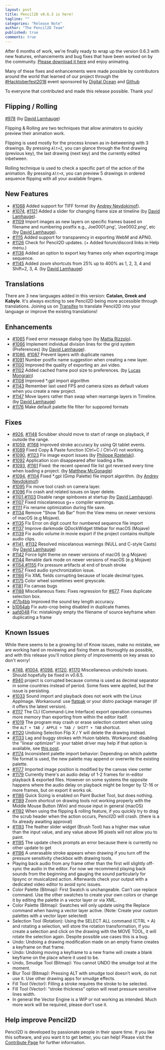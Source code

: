```yaml
---
layout: post
title: Pencil2D v0.6.3 is here!
tagline: ""
categories: "Release Note"
author: "The Pencil2D Team"
published: true
comments: true
---
```


After 6 months of work, we're finally ready to wrap up the version 0.6.3 with new features, enhancements and bug fixes that have been worked on by the community. [Please download it here][0] and enjoy animating.

Many of these fixes and enhancements were made possible by contributors around the world that learned of our project through the [#Hacktoberfest2018](https://www.pencil2d.org/2018/10/hacktoberfest-pencil2d.html) event sponsored by [Digital Ocean](https://www.digitalocean.com/) and [Github](https://github.com)

To everyone that contributed and made this release possible. Thank you!

[0]: https://www.pencil2d.org/download
[david]: https://github.com/davidlamhauge
[mapreri]: https://github.com/mapreri
[nevdokimof]: https://github.com/nevdokimof

## Flipping / Rolling
[#978](https://github.com/pencil2d/pencil/pull/978) (by [David Lamhauge][david])

Flipping & Rolling are two techniques that allow animators to quickly preview their animation work.

Flipping is used mostly for the process known as in-betweening with 3 drawings. By pressing `Alt+Z`, you can glance through the first drawing (previous key), the last drawing (next key) and the currently edited inbetween.

Rolling technique is used to check a specific part of the action of the animation. By pressing `Alt+X`, you can preview 5 drawings in ordered sequence flipping with all your available fingers.

## New Features

- [#1068](https://github.com/pencil2d/pencil/pull/1068) Added support for TIFF format (by [Andrey Nevdokimof][nevdokimof]).
- [#1074](https://github.com/pencil2d/pencil/issues/1074), [#1121](https://github.com/pencil2d/pencil/pull/1121) Added a slider for changing frame size at timeline (by [David Lamhauge][david]).
- [#1109](https://github.com/pencil2d/pencil/pull/1109) Import images as new layers on specific frames based on filename and numbering postfix e.g., Joe0001.png', 'Joe0002.png', etc (by [David Lamhauge][david]).
- [#1115](https://github.com/pencil2d/pencil/pull/1115) Added support for transparency in exporting WebM and APNG.
- [#1126](https://github.com/pencil2d/pencil/pull/1126) Check for Pencil2D updates. (+ Added forum/discord links in Help menu.)
- [#1136](https://github.com/pencil2d/pencil/pull/1136) Added an option to export key frames only when exporting image sequence.
- [#1145](https://github.com/pencil2d/pencil/pull/1145) Added zoom shortcuts from 25% up to 400% as 1, 2, 3, 4 and Shift+2, 3, 4. (by [David Lamhauge][david])

## Translations

There are 3 new languages added in this version: **Catalan, Greek and Kabyle**. It's always exciting to see Pencil2D being more accessible through translations. Joining us on [Transifex](https://www.transifex.com/pencil2d/) to translate Pencil2D into your language or improve the existing translations!

## Enhancements

- [#1065](https://github.com/pencil2d/pencil/pull/1065) Fixed error message dialog typo (by [Mattia Rizzolo][mapreri]).
- [#1066](https://github.com/pencil2d/pencil/pull/1066) Implement individual division lines for the grid system (Preferences) (by [David Lamhauge][david]).
- [#1086](https://github.com/pencil2d/pencil/issues/1086), [#1087](https://github.com/pencil2d/pencil/pull/1087) Prevent layers with duplicate names 
- [#1091](https://github.com/pencil2d/pencil/issues/1091) Number postfix name suggestion when creating a new layer.
- [#1100](https://github.com/pencil2d/pencil/issues/1100) Improved the quality of exporting an .avi video.
- [#1102](https://github.com/pencil2d/pencil/issues/1102) Added cached frame pool size to preferences. (by [Lucas Mongrain](https://github.com/0x72D0))
- [#1108](https://github.com/pencil2d/pencil/pull/1108) Improved *.gpl import algorithm
- [#1143](https://github.com/pencil2d/pencil/pull/1143) Remember last used FPS and camera sizes as default values when you create a new project.
- [#1147](https://github.com/pencil2d/pencil/issues/1147) Move layers rather than swap when rearrange layers in Timeline. (by [David Lamhauge][david])
- [#1176](https://github.com/pencil2d/pencil/pull/1176) Make default palette file filter for suppored formats

## Fixes

- [#926](https://github.com/pencil2d/pencil/issues/926), [#1148](https://github.com/pencil2d/pencil/pull/1148) Scrubber should move to start of range on playback, if outside the range.
- [#1059](https://github.com/pencil2d/pencil/pull/1059), [#1168](https://github.com/pencil2d/pencil/pull/1168) Improved stroke accuracy by using Qt tablet events.
- [#1089](https://github.com/pencil2d/pencil/issues/1089) Fixed Copy & Paste function (Ctrl+C / Ctrl+V) not working.
- [#1090](https://github.com/pencil2d/pencil/issues/1090), [#1123](https://github.com/pencil2d/pencil/pull/1123) Fix image export issues (by [Philippe Rzetelski](https://github.com/przet)).
- [#1092](https://github.com/pencil2d/pencil/issues/1092) Application icon disappeared after loading a file.
- [#1093](https://github.com/pencil2d/pencil/issues/1093), [#1161](https://github.com/pencil2d/pencil/issues/1161) Fixed: the recent opened file list got reversed every time when loading a project. (by [Matthew McGonagle](https://github.com/MatthewMcGonagle))
- [#1094](https://github.com/pencil2d/pencil/issues/1094), [#1104](https://github.com/pencil2d/pencil/pull/1104) Fixed *.gpl (Gimp Palette) file import algorithm. (by [Andrey Nevdokimof][nevdokimof])
- [#1095](https://github.com/pencil2d/pencil/issues/1095) Fix move tool crash on camera layer.
- [#1096](https://github.com/pencil2d/pencil/issues/1096) Fix crash and related issues on layer delete.
- [#1101](https://github.com/pencil2d/pencil/issues/1101),[#1103](https://github.com/pencil2d/pencil/pull/1103) Disable range spinboxes at startup (by [David Lamhauge][david]).
- [#1107](https://github.com/pencil2d/pencil/issues/1107) Fixed miscelaneous g++ compiler warnings.
- [#1111](https://github.com/pencil2d/pencil/pull/1111) Fix rename optimization during file save.
- [#1134](https://github.com/pencil2d/pencil/pull/1134) Remove "Show Tab Bar" from the View menu on newer versions of macOS (e.g Mojave).
- [#1135](https://github.com/pencil2d/pencil/pull/1135) Fix Error on digit count for numbered sequence file import
- [#1137](https://github.com/pencil2d/pencil/pull/1137) Improve darkmode QDockWidget titlebar for macOS (Mojave)
- [#1139](https://github.com/pencil2d/pencil/pull/1139) Fix audio volume in movie export if the project contains multiple audio clips.
- [#1141](https://github.com/pencil2d/pencil/pull/1141), [#1132](https://github.com/pencil2d/pencil/pull/1132) Resolved miscelanous warnings (NULL and C-style Casts) (by [David Lamhauge][david])
- [#1142](https://github.com/pencil2d/pencil/pull/1142) Force light theme on newer versions of macOS (e.g Mojave)
- [#1144](https://github.com/pencil2d/pencil/pull/1144) Renable dark mode on newer versions of macOS (e.g Mojave)
- [#1154](https://github.com/pencil2d/pencil/issues/1154),[#1155](https://github.com/pencil2d/pencil/pull/1155) Fix pressure artifacts at end of brush stroke
- [#1157](https://github.com/pencil2d/pencil/issues/1157) Fixed audio synchronization issue.
- [#1166](https://github.com/pencil2d/pencil/pull/1166) Fix XML fields corrupting because of locale decimal types.
- [#1175](https://github.com/pencil2d/pencil/issues/1175)  Color wheel sometimes went greyscale.
- [#1181](https://github.com/pencil2d/pencil/pull/1181) Fix canvas bugs
- [#1188](https://github.com/pencil2d/pencil/pull/1188) Miscellaneous fixes: Fixes regression for [#677](https://github.com/pencil2d/pencil/issues/677). Fixes duplicate selection box.
- [4f7b4bb](https://github.com/pencil2d/pencil/commit/4f7b4bb8244114c43e3742a6c1a2602ef0d41d5a) Improved the sound key length accuracy.
- [b1064ab](https://github.com/pencil2d/pencil/commit/b1064ab8fd1748862c27dfd5c22464d470cfd05f) Fix auto-crop being disabled in duplicate frames.
- [aafd048](https://github.com/pencil2d/pencil/commit/aafd048a20abbfe5d1e62647fc64ff524c5a4be7) Fix: mistakingly empty the filename of source keyframe when duplicating a frame

## Known Issues

While there seems to be a growing list of Know issues, make no mistake, we are working hard on reviewing and fixing them as thoroughly as possible, and with this release you'll notice plenty of improvements on key areas so don't worry!

- [#748](https://github.com/pencil2d/pencil/issues/748), [#1004](https://github.com/pencil2d/pencil/issues/1004), [#1098](https://github.com/pencil2d/pencil/issues/1098), [#1120](https://github.com/pencil2d/pencil/issues/1120), [#1170](https://github.com/pencil2d/pencil/issues/1170) Miscellaneous undo/redo issues. Should hopefully be fixed in v0.6.5.
- [#940](https://github.com/pencil2d/pencil/issues/940) project is corrupted because comma is used as decimal separator in some countries instead of period. Some fixes were applied, but the issue is persisting.
- [#1033](https://github.com/pencil2d/pencil/issues/1033) Sound import and playback does not work with the Linux AppImage. Workaround: use [flatpak](https://flathub.org/apps/details/org.pencil2d.Pencil2D) or your distro package manager (if it offers the latest version).
- [#1117](https://github.com/pencil2d/pencil/issues/1117) The CLI (Command-Line Interface) export operation consumes more memory than exporting from within the editor itself.
- [#1019](https://github.com/pencil2d/pencil/issues/1019) The program may crash or erase selection content when using the `ALT + TAB / APPLE + TAB / SHIFT + TAB` shortcut.
- [#1120](https://github.com/pencil2d/pencil/issues/1120) Undoing Selection Flip X / Y will delete the drawing instead.
- [#1133](https://github.com/pencil2d/pencil/issues/1133) Lag and buggy strokes with Huion tablets. Workaround: disabling the "linear optimizer" in your tablet driver may help if that option is available, see [this post](https://discuss.pencil2d.org/t/difficulty-with-tablet/1369/9?u=scribblemaniac).
- [#1174](https://github.com/pencil2d/pencil/issues/1174) Inconsistent palette import behavior: Depending on which palette file format is used, the new palette may append or overwrite the existing palette.
- [#1177](https://github.com/pencil2d/pencil/issues/1177) Imported image position is modified by the canvas view center
- [#1179](https://github.com/pencil2d/pencil/issues/1179) Currently there's an audio delay of 1-2 frames for in-editor playback & exported files. However on some systems the opposite happens where the audio delay on playback might be longer by 12-16 or more frames, but on export it works ok.
- [#1186](https://github.com/pencil2d/pencil/issues/1186) Quick Sizing is enabled on Paint Bucket Tool, but does nothing.
- [#1189](https://github.com/pencil2d/pencil/issues/1189) Zoom shortcut on drawing tools not working properly with the Middle Mouse Button (Win) and mouse input in general (macOS)
- [#1192](https://github.com/pencil2d/pencil/issues/1192) When using the flipping & rolling feature, if you quickly try to drag the scrub header when the action occurs, Pencil2D will crash. (there is a fix already awaiting approval)
- [#1193](https://github.com/pencil2d/pencil/issues/1193) The feather slider widget (Brush Tool) has a higher max value than the input value, and any value above 96 pixels will not allow you to paint.
- [#1195](https://github.com/pencil2d/pencil/issues/1195) The update check prompts an error because there is currently no other update to get
- [#1196](https://github.com/pencil2d/pencil/issues/1196) A unerasable stroke appears when drawing if you turn off the pressure sensitivity checkbox with drawing tools.
- Playing back audio from any frame other than the first will slightly off-sync the audio in the editor. For now we recommend playing back sounds from the beginning and gauging the sound particularly for lipsync or musicalized action. Afterwards check your output with a dedicated video editor to avoid sync issues.
- Color Palette (Bitmap): First Swatch is unchangeable. Can’t use replace command. Use the other swatches to create your own colors or change it by editing the palette in a vector layer or via XML.
- Color Palette (Bitmap): Swatches will only update using the Replace command when having a vector layer active. (Note: Create your custom palettes with a vector layer selected)
- Selection Tool (Rotation): Using the SELECT ALL command (CTRL + A) and rotating a selection, will store the rotation transformation, if you create a selection and click on the drawing with the MOVE TOOL, it will rotate the selection again. Despite possible use cases this is a bug.
- Undo: Undoing a drawing modification made on an empty frame creates a keyframe on that frame.
- Undo: Undoing moving a keyframe to a new frame will create a blank keyframe on the place where it used to be.
- Undo, Smudge Tool (Bitmap): You cannot UNDO the smudge tool at the moment.
- Blur Tool (Bitmap): Pressing ALT with smudge tool doesn’t work, do not use it. Use other drawing apps for smudge effects.
- Fill Tool (Vector): Filling a stroke requires the stroke to be selected.
- Fill Tool (Vector): “stroke thickness” option will reset pressure sensitive lines width.
- In general the Vector Engine is a WIP or not working as intended. Much more work will be required, please don't use it.

## Help improve Pencil2D

Pencil2D is developed by passionate people in their spare time. If you like this software, and you want it to get better, you can help! Please visit the [Contribute Page](https://www.pencil2d.org/contribute/) for further information.
